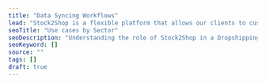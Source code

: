 ```yaml
---
title: "Data Syncing Workflows"
lead: "Stock2Shop is a flexible platform that allows our clients to customise their workflow depending on their requirements. Below are some models illustrating how you could use Stock2Shop to ingrate your B2B and B2C e-commerce applications."
seoTitle: "Use cases by Sector"
seoDescription: "Understanding the role of Stock2Shop in a Dropshipping business model"
seoKeyword: []
source: ""
tags: []
draft: true
---
```

